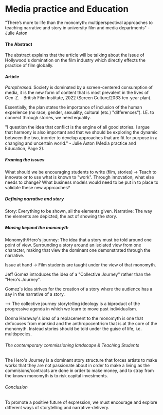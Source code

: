 # Media practice and Education

"There’s more to life than the monomyth: multiperspectival approaches to teaching narrative and story in university film and media departments" - Julie Aston

#### The Abstract

The abstract explains that the article will be talking about the issue of Hollywood's domination on the film industry which directly effects the practice of film globally.

#### Article

*Paraphrased*: Society is dominated by a screen-centered consumption of media, it is the new form of content that is most prevalent in the lives of Gen-Z. - British Film Institute, 2022 (Screen Culture/2033 ten-year plan).

Essentially, the plan states the importance of inclusion of the human experience (no race, gender, sexuality, cultural (etc.) "differences"). I.E. to connect through stories, we need equality.

"I question the idea that conflict is the engine of all good stories. I argue that harmony is also important and that we should be exploring the dynamic between the two, inorder to develop approaches that are ﬁt for purpose in a changing and uncertain world." - Julie Aston (Media practice and Education, Page 2).

##### Framing the issues

What should we be encouraging students to write (film, stories) -> Teach to innovate or to use what is known to "work". Through innovation, what else needs to change? What business models would need to be put in to place to validate these new approaches?

##### Defining narrative and story

Story: Everything to be shown, all the elements given.
Narrative: The way the elements are depicted, the act of showing the story.

##### Moving beyond the monomyth

Monomyth/Hero's journey: The idea that a story must be told around one point of view. Surrounding a story around an isolated view from one character, making that view the dominant one demonstrated through the narrative.

Issue at hand -> Film students are taught under the view of that monomyth.

Jeff Gomez introduces the idea of a "Collective Journey" rather than the "Hero's Journey".

Gomez's idea strives for the creation of a story where the audience has a say in the narrative of a story.

--> The collective journey storytelling ideology is a biproduct of the progressive agenda in which we learn to move past individualism.

Donna Haraway's idea of a replacement to the monomyth is one that defocuses from mankind and the anthropocentrism that is at the core of the monomyth. Instead stories should be told under the guise of life, i.e. multispecies.

###### The contemporary commissioning landscape & Teaching Students

The Hero's Journey is a dominant story structure that forces artists to make works that they are not passionate about in order to make a living as the commisions/contracts are done in order to make money, and to stray from the known monomyth is to risk capital investments.

###### Conclusion

To promote a positive future of expression, we must encourage and explore different ways of storytelling and narrative-delivery.
